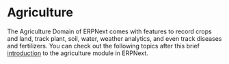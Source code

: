 
# Agriculture



The Agriculture Domain of ERPNext comes with features to record crops and land, track plant, soil, water, weather analytics, and even track diseases and fertilizers. You can check out the following topics after this brief [introduction](/docs/en/agriculture/introduction) to the agriculture module in ERPNext.





